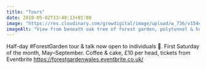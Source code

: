 ```yaml
---
title: "Tours"
date: 2018-05-02T13:40:13+01:00
image: "https://res.cloudinary.com/growdigital/image/upload/w_736/v1544127381/polytunnel-26965349677.jpg"
imageAlt: "View from beneath oak tree of forest garden, polytunnel & house, over valley to the hills beyond"
---
```


Half-day #ForestGarden tour & talk now open to individuals 🙂.
First Saturday of the month, May–September. Coffee & cake, £10 per head, tickets from Eventbrite https://forestgardenwales.eventbrite.co.uk/

